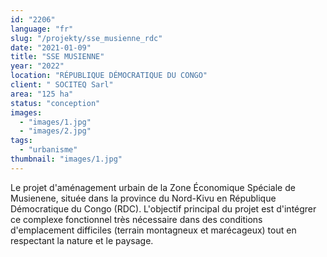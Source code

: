 ```yaml
---
id: "2206"
language: "fr"
slug: "/projekty/sse_musienne_rdc"
date: "2021-01-09"
title: "SSE MUSIENNE"
year: "2022"
location: "RÉPUBLIQUE DÉMOCRATIQUE DU CONGO"
client: " SOCITEQ Sarl"
area: "125 ha"
status: "conception"
images:
  - "images/1.jpg"
  - "images/2.jpg"
tags:
  - "urbanisme"
thumbnail: "images/1.jpg"
---
```

Le projet d'aménagement urbain de la Zone Économique Spéciale de Musienene, située dans la province du Nord-Kivu en République Démocratique du Congo (RDC). L'objectif principal du projet est d'intégrer ce complexe fonctionnel très nécessaire dans des conditions d'emplacement difficiles (terrain montagneux et marécageux) tout en respectant la nature et le paysage.
